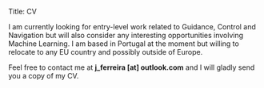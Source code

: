 Title: CV

I am currently looking for entry-level work related to Guidance, Control and Navigation but will also consider any interesting opportunities involving Machine Learning. I am based in Portugal at the moment but willing to relocate to any EU country and possibly outside of Europe.

Feel free to contact me at **j_ferreira [at] outlook.com** and I will gladly send you a copy of my CV.